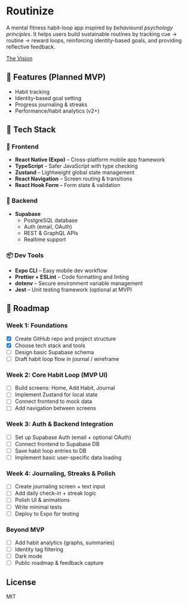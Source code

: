 # Routinize
A mental fitness habit-loop app inspired by *behavioural psychology principles*. It helps users build sustainable routines by tracking cue → routine → reward loops, reinforcing identity-based goals, and providing reflective feedback.

[The Vision](vision.md)

## 🌟 Features (Planned MVP)
- Habit tracking
- Identity-based goal setting
- Progress journaling & streaks
- Performance/habit analytics (v2+)

## 🔧 Tech Stack

### 📱 Frontend
- **React Native (Expo)** – Cross-platform mobile app framework
- **TypeScript** – Safer JavaScript with type checking
- **Zustand** – Lightweight global state management
- **React Navigation** – Screen routing & transitions
- **React Hook Form** – Form state & validation

### 🧠 Backend
- **Supabase**
  - PostgreSQL database
  - Auth (email, OAuth)
  - REST & GraphQL APIs
  - Realtime support

### 📦 Dev Tools
- **Expo CLI** – Easy mobile dev workflow
- **Prettier + ESLint** – Code formatting and linting
- **dotenv** – Secure environment variable management
- **Jest** – Unit testing framework (optional at MVP)

## 📍 Roadmap

### Week 1: Foundations
- [x] Create GitHub repo and project structure
- [x] Choose tech stack and tools
- [ ] Design basic Supabase schema
- [ ] Draft habit loop flow in journal / wireframe

### Week 2: Core Habit Loop (MVP UI)
- [ ] Build screens: Home, Add Habit, Journal
- [ ] Implement Zustand for local state
- [ ] Connect frontend to mock data
- [ ] Add navigation between screens

### Week 3: Auth & Backend Integration
- [ ] Set up Supabase Auth (email + optional OAuth)
- [ ] Connect frontend to Supabase DB
- [ ] Save habit loop entries to DB
- [ ] Implement basic user-specific data loading

### Week 4: Journaling, Streaks & Polish
- [ ] Create journaling screen + text input
- [ ] Add daily check-in + streak logic
- [ ] Polish UI & animations
- [ ] Write minimal tests
- [ ] Deploy to Expo for testing

### Beyond MVP
- [ ] Add habit analytics (graphs, summaries)
- [ ] Identity tag filtering
- [ ] Dark mode
- [ ] Public roadmap & feedback capture

## License
MIT

